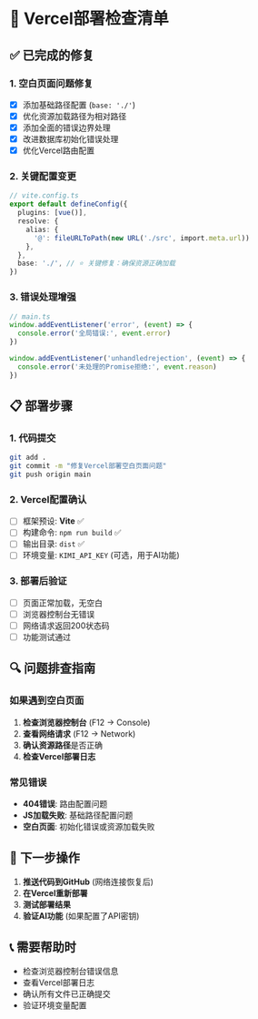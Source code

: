# 🚀 Vercel部署检查清单

## ✅ 已完成的修复

### 1. 空白页面问题修复
- [x] 添加基础路径配置 (`base: './'`)
- [x] 优化资源加载路径为相对路径
- [x] 添加全面的错误边界处理
- [x] 改进数据库初始化错误处理
- [x] 优化Vercel路由配置

### 2. 关键配置变更
```typescript
// vite.config.ts
export default defineConfig({
  plugins: [vue()],
  resolve: {
    alias: {
      '@': fileURLToPath(new URL('./src', import.meta.url))
    },
  },
  base: './', // ⭐ 关键修复：确保资源正确加载
})
```

### 3. 错误处理增强
```typescript
// main.ts
window.addEventListener('error', (event) => {
  console.error('全局错误:', event.error)
})

window.addEventListener('unhandledrejection', (event) => {
  console.error('未处理的Promise拒绝:', event.reason)
})
```

## 📋 部署步骤

### 1. 代码提交
```bash
git add .
git commit -m "修复Vercel部署空白页面问题"
git push origin main
```

### 2. Vercel配置确认
- [ ] 框架预设: **Vite** ✅
- [ ] 构建命令: `npm run build` ✅
- [ ] 输出目录: `dist` ✅
- [ ] 环境变量: `KIMI_API_KEY` (可选，用于AI功能)

### 3. 部署后验证
- [ ] 页面正常加载，无空白
- [ ] 浏览器控制台无错误
- [ ] 网络请求返回200状态码
- [ ] 功能测试通过

## 🔍 问题排查指南

### 如果遇到空白页面
1. **检查浏览器控制台** (F12 → Console)
2. **查看网络请求** (F12 → Network)
3. **确认资源路径**是否正确
4. **检查Vercel部署日志**

### 常见错误
- **404错误**: 路由配置问题
- **JS加载失败**: 基础路径配置问题
- **空白页面**: 初始化错误或资源加载失败

## 🎯 下一步操作

1. **推送代码到GitHub** (网络连接恢复后)
2. **在Vercel重新部署**
3. **测试部署结果**
4. **验证AI功能** (如果配置了API密钥)

## 📞 需要帮助时

- 检查浏览器控制台错误信息
- 查看Vercel部署日志
- 确认所有文件已正确提交
- 验证环境变量配置